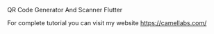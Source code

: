 QR Code Generator And Scanner Flutter

For complete tutorial you can visit my website https://camellabs.com/
